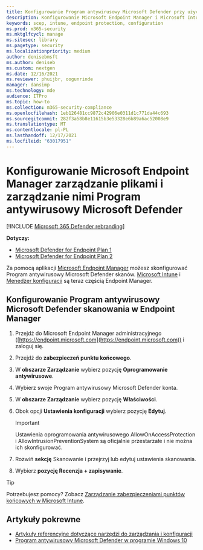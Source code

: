 ```yaml
---
title: Konfigurowanie Program antywirusowy Microsoft Defender przy użyciu Microsoft Endpoint Manager
description: Konfigurowanie Microsoft Endpoint Manager i Microsoft Intune za pomocą Program antywirusowy Microsoft Defender i Endpoint Protection
keywords: scep, intune, endpoint protection, configuration
ms.prod: m365-security
ms.mktglfcycl: manage
ms.sitesec: library
ms.pagetype: security
ms.localizationpriority: medium
author: denisebmsft
ms.author: deniseb
ms.custom: nextgen
ms.date: 12/16/2021
ms.reviewer: phuijbr, oogunrinde
manager: dansimp
ms.technology: mde
audience: ITPro
ms.topic: how-to
ms.collection: m365-security-compliance
ms.openlocfilehash: 1eb126481cc9872c42906e0311d1c771da44c693
ms.sourcegitcommit: 282f3a58b8e11615b3e53328e6b89a6ac52008e9
ms.translationtype: MT
ms.contentlocale: pl-PL
ms.lasthandoff: 12/17/2021
ms.locfileid: "63017951"
---
```

# <a name="use-microsoft-endpoint-manager-to-configure-and-manage-microsoft-defender-antivirus"></a>Konfigurowanie Microsoft Endpoint Manager zarządzanie plikami i zarządzanie nimi Program antywirusowy Microsoft Defender

[!INCLUDE [Microsoft 365 Defender rebranding](../../includes/microsoft-defender.md)]


**Dotyczy:**

- [Microsoft Defender for Endpoint Plan 1](https://go.microsoft.com/fwlink/?linkid=2154037)
- [Microsoft Defender for Endpoint Plan 2](https://go.microsoft.com/fwlink/?linkid=2154037)

Za pomocą aplikacji [Microsoft Endpoint Manager](/mem/endpoint-manager-overview) możesz skonfigurować Program antywirusowy Microsoft Defender skanów. [Microsoft Intune](/mem/intune/fundamentals/what-is-intune) i [Menedżer konfiguracji](/mem/configmgr/core/understand/introduction) są teraz częścią Endpoint Manager.

## <a name="configure-microsoft-defender-antivirus-scans-in-endpoint-manager"></a>Konfigurowanie Program antywirusowy Microsoft Defender skanowania w Endpoint Manager

1. Przejdź do Microsoft Endpoint Manager administracyjnego ([https://endpoint.microsoft.com](https://endpoint.microsoft.com)) i zaloguj się.

2. Przejdź do **zabezpieczeń punktu końcowego**.

3. W **obszarze Zarządzanie** wybierz pozycję **Oprogramowanie antywirusowe**.

4. Wybierz swoje Program antywirusowy Microsoft Defender konta.

5. W **obszarze Zarządzanie** wybierz pozycję **Właściwości**.

6. Obok opcji **Ustawienia konfiguracji** wybierz pozycję **Edytuj**.

   > [!IMPORTANT]
   > Ustawienia oprogramowania antywirusowego AllowOnAccessProtection i AllowIntrusionPreventionSystem są oficjalnie przestarzałe i nie można ich skonfigurować. 

7. Rozwiń **sekcję** Skanowanie i przejrzyj lub edytuj ustawienia skanowania.

8. Wybierz **pozycję Recenzja + zapisywanie**.

> [!TIP]
> Potrzebujesz pomocy? Zobacz [Zarządzanie zabezpieczeniami punktów końcowych w Microsoft Intune](/mem/intune/protect/endpoint-security).

## <a name="related-articles"></a>Artykuły pokrewne

- [Artykuły referencyjne dotyczące narzędzi do zarządzania i konfiguracji](configuration-management-reference-microsoft-defender-antivirus.md)
- [Program antywirusowy Microsoft Defender w programie Windows 10](microsoft-defender-antivirus-in-windows-10.md)
